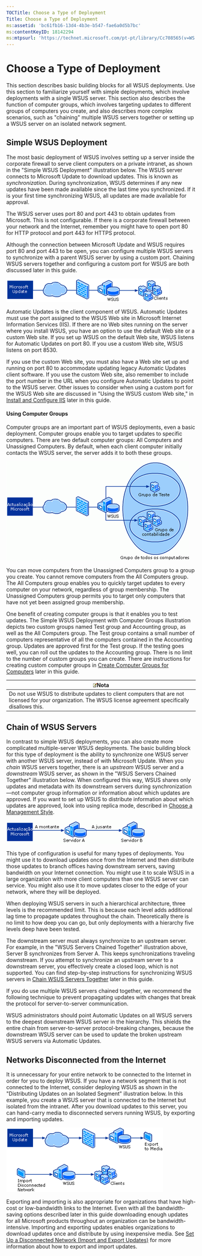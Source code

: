 ```yaml
---
TOCTitle: Choose a Type of Deployment
Title: Choose a Type of Deployment
ms:assetid: 'bc61fb16-13d4-4b3e-b547-fae6a0d5b7bc'
ms:contentKeyID: 18142294
ms:mtpsurl: 'https://technet.microsoft.com/pt-pt/library/Cc708565(v=WS.10)'
---
```


Choose a Type of Deployment
===========================

This section describes basic building blocks for all WSUS deployments. Use this section to familiarize yourself with simple deployments, which involve deployments with a single WSUS server. This section also describes the function of computer groups, which involves targeting updates to different groups of computers you create, and also describes more complex scenarios, such as "chaining" multiple WSUS servers together or setting up a WSUS server on an isolated network segment.

Simple WSUS Deployment
----------------------

The most basic deployment of WSUS involves setting up a server inside the corporate firewall to serve client computers on a private intranet, as shown in the "Simple WSUS Deployment" illustration below. The WSUS server connects to Microsoft Update to download updates. This is known as *synchronization*. During synchronization, WSUS determines if any new updates have been made available since the last time you synchronized. If it is your first time synchronizing WSUS, all updates are made available for approval.

The WSUS server uses port 80 and port 443 to obtain updates from Microsoft. This is not configurable. If there is a corporate firewall between your network and the Internet, remember you might have to open port 80 for HTTP protocol and port 443 for HTTPS protocol.

Although the connection between Microsoft Update and WSUS requires port 80 and port 443 to be open, you can configure multiple WSUS servers to synchronize with a parent WSUS server by using a custom port. Chaining WSUS servers together and configuring a custom port for WSUS are both discussed later in this guide.

![](/security-updates/images/Cc708565.76f9bd86-31a8-4542-89fb-522b647ab98d(WS.10).gif)

Automatic Updates is the client component of WSUS. Automatic Updates must use the port assigned to the WSUS Web site in Microsoft Internet Information Services (IIS). If there are no Web sites running on the server where you install WSUS, you have an option to use the default Web site or a custom Web site. If you set up WSUS on the default Web site, WSUS listens for Automatic Updates on port 80. If you use a custom Web site, WSUS listens on port 8530.

If you use the custom Web site, you must also have a Web site set up and running on port 80 to accommodate updating legacy Automatic Updates client software. If you use the custom Web site, also remember to include the port number in the URL when you configure Automatic Updates to point to the WSUS server. Other issues to consider when using a custom port for the WSUS Web site are discussed in "Using the WSUS custom Web site," in [Install and Configure IIS](https://technet.microsoft.com/6b2e1035-5b82-45f4-9f51-6cc0ca32fd60) later in this guide.

#### Using Computer Groups

Computer groups are an important part of WSUS deployments, even a basic deployment. Computer groups enable you to target updates to specific computers. There are two default computer groups: All Computers and Unassigned Computers. By default, when each client computer initially contacts the WSUS server, the server adds it to both these groups.

![](/security-updates/images/Cc708565.f74817dd-8d19-497f-b310-f12f0060daa2(WS.10).gif)

You can move computers from the Unassigned Computers group to a group you create. You cannot remove computers from the All Computers group. The All Computers group enables you to quickly target updates to every computer on your network, regardless of group membership. The Unassigned Computers group permits you to target only computers that have not yet been assigned group membership.

One benefit of creating computer groups is that it enables you to test updates. The Simple WSUS Deployment with Computer Groups illustration depicts two custom groups named Test group and Accounting group, as well as the All Computers group. The Test group contains a small number of computers representative of all the computers contained in the Accounting group. Updates are approved first for the Test group. If the testing goes well, you can roll out the updates to the Accounting group. There is no limit to the number of custom groups you can create. There are instructions for creating custom computer groups in [Create Computer Groups for Computers](https://technet.microsoft.com/07c6fa5b-7588-43f2-a495-45df16a2958a) later in this guide.

| ![](/security-updates/images/Cc708565.note(WS.10).gif)Nota                                                                                          |
|----------------------------------------------------------------------------------------------------------------------------------------------------------------|
| Do not use WSUS to distribute updates to client computers that are not licensed for your organization. The WSUS license agreement specifically disallows this. |

Chain of WSUS Servers
---------------------

In contrast to simple WSUS deployments, you can also create more complicated multiple-server WSUS deployments. The basic building block for this type of deployment is the ability to synchronize one WSUS server with another WSUS server, instead of with Microsoft Update. When you *chain* WSUS servers together, there is an *upstream* WSUS server and a *downstream* WSUS server, as shown in the "WSUS Servers Chained Together" illustration below. When configured this way, WSUS shares only updates and metadata with its downstream servers during synchronization—not computer group information or information about which updates are approved. If you want to set up WSUS to distribute information about which updates are approved, look into using replica mode, described in [Choose a Management Style](https://technet.microsoft.com/c18ab8e3-b76d-46a8-84e6-b46adb778098).

![](/security-updates/images/Cc708565.c3755c7d-5d76-4bc3-8f4b-30f76e550de5(WS.10).gif)

This type of configuration is useful for many types of deployments. You might use it to download updates once from the Internet and then distribute those updates to branch offices having downstream servers, saving bandwidth on your Internet connection. You might use it to scale WSUS in a large organization with more client computers than one WSUS server can service. You might also use it to move updates closer to the edge of your network, where they will be deployed.

When deploying WSUS servers in such a hierarchical architecture, three levels is the recommended limit. This is because each level adds additional lag time to propagate updates throughout the chain. Theoretically there is no limit to how deep you can go, but only deployments with a hierarchy five levels deep have been tested.

The downstream server must always synchronize to an upstream server. For example, in the "WSUS Servers Chained Together" illustration above, Server B synchronizes from Server A. This keeps synchronizations traveling downstream. If you attempt to synchronize an upstream server to a downstream server, you effectively create a closed loop, which is not supported. You can find step-by-step instructions for synchronizing WSUS servers in [Chain WSUS Servers Together](https://technet.microsoft.com/ccf5da8c-62c3-4dfd-a5a4-b4da50f0b2ff) later in this guide.

If you do use multiple WSUS servers chained together, we recommend the following technique to prevent propagating updates with changes that break the protocol for server-to-server communication.

WSUS administrators should point Automatic Updates on all WSUS servers to the deepest downstream WSUS server in the hierarchy. This shields the entire chain from server-to-server protocol-breaking changes, because the downstream WSUS server can be used to update the broken upstream WSUS servers via Automatic Updates.

Networks Disconnected from the Internet
---------------------------------------

It is unnecessary for your entire network to be connected to the Internet in order for you to deploy WSUS. If you have a network segment that is not connected to the Internet, consider deploying WSUS as shown in the "Distributing Updates on an Isolated Segment" illustration below. In this example, you create a WSUS server that is connected to the Internet but isolated from the intranet. After you download updates to this server, you can hand-carry media to disconnected servers running WSUS, by exporting and importing updates.

![](/security-updates/images/Cc708565.14d5ffdf-7f91-43de-b59a-71ad8a1a67ab(WS.10).gif)

Exporting and importing is also appropriate for organizations that have high-cost or low-bandwidth links to the Internet. Even with all the bandwidth-saving options described later in this guide downloading enough updates for all Microsoft products throughout an organization can be bandwidth-intensive. Importing and exporting updates enables organizations to download updates once and distribute by using inexpensive media. See [Set Up a Disconnected Network (Import and Export Updates)](https://technet.microsoft.com/4696c613-66f3-483d-8ea9-66bcca74730e) for more information about how to export and import updates.
